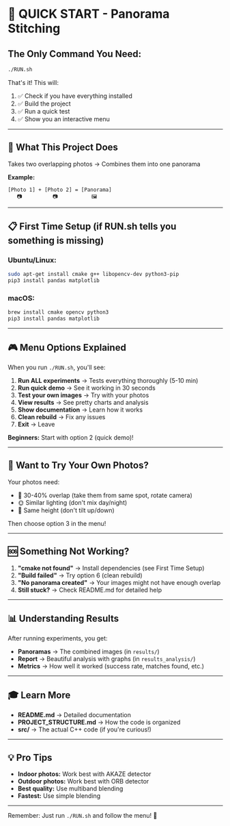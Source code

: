 # 🚀 QUICK START - Panorama Stitching

## The Only Command You Need:

```bash
./RUN.sh
```

That's it! This will:
1. ✅ Check if you have everything installed
2. ✅ Build the project
3. ✅ Run a quick test
4. ✅ Show you an interactive menu

---

## 🎯 What This Project Does

Takes two overlapping photos → Combines them into one panorama

**Example:**
```
[Photo 1] + [Photo 2] = [Panorama]
   📷          📷           🖼️
```

---

## 📋 First Time Setup (if RUN.sh tells you something is missing)

### Ubuntu/Linux:
```bash
sudo apt-get install cmake g++ libopencv-dev python3-pip
pip3 install pandas matplotlib
```

### macOS:
```bash
brew install cmake opencv python3
pip3 install pandas matplotlib
```

---

## 🎮 Menu Options Explained

When you run `./RUN.sh`, you'll see:

1. **Run ALL experiments** → Tests everything thoroughly (5-10 min)
2. **Run quick demo** → See it working in 30 seconds
3. **Test your own images** → Try with your photos
4. **View results** → See pretty charts and analysis
5. **Show documentation** → Learn how it works
6. **Clean rebuild** → Fix any issues
7. **Exit** → Leave

**Beginners:** Start with option 2 (quick demo)!

---

## 📸 Want to Try Your Own Photos?

Your photos need:
- 📐 30-40% overlap (take them from same spot, rotate camera)
- 🌞 Similar lighting (don't mix day/night)
- 📏 Same height (don't tilt up/down)

Then choose option 3 in the menu!

---

## 🆘 Something Not Working?

1. **"cmake not found"** → Install dependencies (see First Time Setup)
2. **"Build failed"** → Try option 6 (clean rebuild)
3. **"No panorama created"** → Your images might not have enough overlap
4. **Still stuck?** → Check README.md for detailed help

---

## 📊 Understanding Results

After running experiments, you get:
- **Panoramas** → The combined images (in `results/`)
- **Report** → Beautiful analysis with graphs (in `results_analysis/`)
- **Metrics** → How well it worked (success rate, matches found, etc.)

---

## 🎓 Learn More

- **README.md** → Detailed documentation
- **PROJECT_STRUCTURE.md** → How the code is organized
- **src/** → The actual C++ code (if you're curious!)

---

## 💡 Pro Tips

- **Indoor photos:** Work best with AKAZE detector
- **Outdoor photos:** Work best with ORB detector
- **Best quality:** Use multiband blending
- **Fastest:** Use simple blending

---

Remember: Just run `./RUN.sh` and follow the menu! 🎉